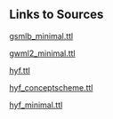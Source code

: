 ## Links to Sources

[gsmlb_minimal.ttl](https://github.com/opengeospatial/GeoSciML/blob/master/ontology/minimal/gsmlb_minimal.ttl)

[gwml2_minimal.ttl](https://github.com/opengeospatial/GeoSciML/blob/master/ontology/minimal/gwml2_minimal.ttl)

[hyf.ttl](https://github.com/opengeospatial/HY_Features/blob/master/ontology/ogc_ready/hyf.ttl)

[hyf_conceptscheme.ttl]()

[hyf_minimal.ttl](https://github.com/opengeospatial/HY_Features/blob/master/ontology/minimal/hyf_minimal.ttl)

